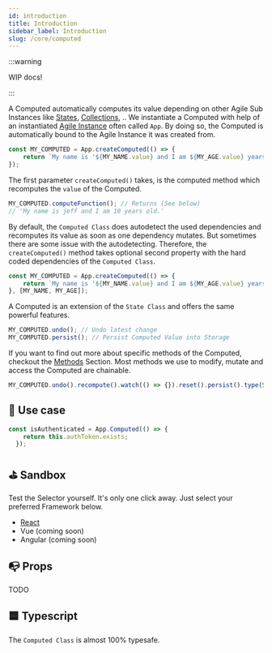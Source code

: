 ```yaml
---
id: introduction
title: Introduction
sidebar_label: Introduction
slug: /core/computed
---
```


:::warning

WIP docs!

:::


A Computed automatically computes its value depending on other Agile Sub Instances like [States](../state/Introduction.md), [Collections](../collection/Introduction.md), ..
We instantiate a Computed with help of an instantiated [Agile Instance](../agile-instance/Introduction.md) often called `App`.
By doing so, the Computed is automatically bound to the Agile Instance it was created from.
```ts
const MY_COMPUTED = App.createComputed(() => {
    return `My name is '${MY_NAME.value} and I am ${MY_AGE.value} years old.`;
});
```
The first parameter `createComputed()` takes,
is the computed method which recomputes the `value` of the Computed.
```ts
MY_COMPUTED.computeFunction(); // Returns (See below)
// 'My name is jeff and I am 10 years old.'
```
By default, the `Computed Class` does autodetect the used dependencies
and recomputes its value as soon as one dependency mutates.
But sometimes there are some issue with the autodetecting.
Therefore, the `createComputed()` method takes optional second property with the hard coded dependencies of the `Computed Class`.
```ts
const MY_COMPUTED = App.createComputed(() => {
    return `My name is '${MY_NAME.value} and I am ${MY_AGE.value} years old.`;
}, [MY_NAME, MY_AGE]);
```
A Computed is an extension of the `State Class` and offers the same powerful features.
```ts
MY_COMPUTED.undo(); // Undo latest change
MY_COMPUTED.persist(); // Persist Computed Value into Storage
```
If you want to find out more about specific methods of the Computed, checkout the [Methods](./Methods.md) Section.
Most methods we use to modify, mutate and access the Computed are chainable.
```ts
MY_COMPUTED.undo().recompute().watch(() => {}).reset().persist().type(String).undo();
```


## 🔨 Use case

```ts
const isAuthenticated = App.Computed(() => {
    return this.authToken.exists;
  });
```


## ⛳️ Sandbox
Test the Selector yourself. It's only one click away. Just select your preferred Framework below.
- [React](https://codesandbox.io/s/agilets-first-state-f12cz)
- Vue (coming soon)
- Angular (coming soon)


## 📭 Props

TODO


## 🟦 Typescript

The `Computed Class` is almost 100% typesafe.
